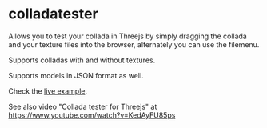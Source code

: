 # colladatester

Allows you to test your collada in Threejs by simply dragging the collada and your texture files into the browser, alternately you can use the filemenu.

Supports colladas with and without textures.

Supports models in JSON format as well.


Check the [live example](https://abudaan.github.io/colladatester).

See also video "Collada tester for Threejs" at https://www.youtube.com/watch?v=KedAyFU85ps
